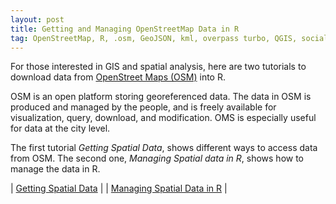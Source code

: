 ```yaml
---
layout: post
title: Getting and Managing OpenStreetMap Data in R
tag: OpenStreetMap, R, .osm, GeoJSON, kml, overpass turbo, QGIS, social science
---
```


For those interested in GIS and spatial analysis, here are two tutorials to download data from [OpenStreet Maps (OSM)](https://www.e-education.psu.edu/geog585/node/738) into R.

OSM is an open platform storing georeferenced data. The data in OSM is produced and managed by the people, and is freely available for visualization, query, download, and modification. OMS is especially useful for data at the city level.

The first tutorial *Getting Spatial Data*, shows different ways to access data from OSM. The second one, *Managing Spatial data in R*, shows how to manage the data in R.

| [Getting Spatial Data](../tutorials/getting-data-osm) |
| [Managing Spatial Data in R](../tutorials/managing-data-osm) |
